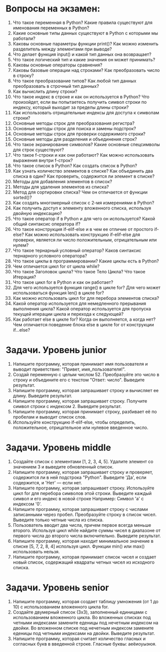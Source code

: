 # Вопросы на экзамен:
1. Что такое переменная в Python? Какие правила существуют для именования переменных в Python?
2. Какие основные типы данных существуют в Python с которыми мы работали?
3. Каковы основные параметры функции print()? Как можно изменить разделитель между элементами при выводе?
4. Что делает функция input() и какой тип данных она возвращает?
5. Что такое логический тип и какие значения он может принимать?
6. Каковы основные операторы сравнения?
7. Каковы базовые операции над строками? Как преобразовать число в строку?
8. Что такое преобразование типов? Как любой тип данных преобразовать в строчный тип данных?
9. Как вычислить длину строки?
10. Что такое индекс в строке и как он используется в Python? Что произойдет, если вы попытаетесь получить символ строки по индексу, который выходит за пределы длины строки?
11. Как использовать отрицательные индексы для доступа к символам строки?
12. Основные методы строк для преобразования регистра?
13. Основные методы строк для поиска и замены подстрок?
14. Основные методы строк для проверки содержимого строки?
15. Основные методы для разделения и объединения строк?
16. Что такое экранирование символов? Какие основные спецсимволы для строк существуют?
17. Что такое f-строки и как они работают? Как можно использовать выражения внутри f-строк?
18. Что такое список в Python? Как создать список в Python?
19. Как узнать количество элементов в списке? Как объединить два списка в один? Как проверить, содержится ли элемент в списке?
20. Методы для добавления элементов в список?
21. Методы для удаления элементов из списка?
22. Метод для сортировки списка? Чем он отличается от функции sorted()?
23. Как создать многомерный список с 2-мя измерениями в Python?
24. Как получить доступ к элементу вложенного списка, используя двойную индексацию?
25. Что такое оператор if в Python и для чего он используется? Какой общий синтаксис оператора if?
26. Что такое конструкция if-elif-else и в чем ее отличие от простого if-else? Как можно использовать конструкцию if-elif-else для проверки, является ли число положительным, отрицательным или нулем?
27. Что такое тернарный условный оператор? Каков синтаксис тернарного условного оператора?
28. Что такое циклы в программировании? Какие циклы есть в Python?
29. Чем отличается цикл for от цикла while?
30. Что такое Заголовок цикла? Что такое Тело Цикла? Что такое Итерация?
31. Что такое цикл for в Python и как он работает?
32. Для чего используется функция range() в цикле for? Для чего может использоваться функция len() в цикле for?
33. Как можно использовать цикл for для перебора элементов списка?
34. Какой оператор используется для немедленного прерывания выполнения цикла? Какой оператор используется для пропуска текущей итерации цикла и перехода к следующей?
35. Как работает else в цикле for? Когда он выполняется, а когда нет? Чем отличается поведение блока else в цикле for от конструкции if...else?

# Задачи. Уровень junior
1. Напишите программу, которая принимает имя пользователя и выводит приветствие: "Привет, имя_пользователя!".
2. Создай переменную с целым числом 52. Преобразуйте это число в строку и объедините его с текстом "Ответ: число". Выведите результат.
3. Напишите программу, которая запрашивает строку и вычисляет ее длину. Выведите результат.
4. Напишите программу, которая запрашивает строку. Получите символ строки с индексом 2. Выведите результат.
5. Напишите программу, которая принимает строку, разбивает её по пробелам и выводит список слов.
6. Используйте конструкцию if-elif-else, чтобы определить, положительное, отрицательное или нулевое введенное число.

# Задачи. Уровень middle
1. Создайте список с элементами [1, 2, 3, 4, 5]. Удалите элемент со значением 3 и выведите обновленный список.
2. Напишите программу, которая запрашивает строку и проверяет, содержится ли в ней подстрока "Python". Выведите 'Да', если содержится, и 'Нет' — если нет.
3. Напишите программу, которая запрашивает строку. Используйте цикл for для перебора символов этой строки. Выведите каждый символ и его индекс в новой строке Например: Символ 'a' с индексом '0'.
4. Напишите программу, которая запрашивает строку с числами записанными через пробел. Преобразуйте строку в список чисел. Выведите только четные числа из списка.
5. Пользователь вводит два числа, причем первое всегда меньше второго. Используя цикл while найдите суммы чисел в диапазоне от первого числа до второго числа включительно. Выведите результат.
6. Напишите программу, которая находит минимальное значение в списке [5, 7, 2, 8, 4] используя цикл. Функции min() или max() использовать нельзя.
7. Напишите программу, которая принимает список чисел и создает новый список, содержащий квадраты четных чисел из исходного списка.

# Задачи. Уровень senior
1. Напишите программу, которая создает таблицу умножения (от 1 до 10) с использованием вложенного цикла for.
2. Создайте двумерный список (3x3), заполненный единицами с использованием вложенного цикла. Во вложенных списках под четными индексами замените еденицы под нечетным индексом на двойки. Во вложенном списке под нечетным индексом замените еденицы под четными индексами на двойки. Выведите результат.
3. Напишите программу, которая считает количество гласных и согласных букв в введенной строке. Гласные буквы: аеёиоуыэюя.